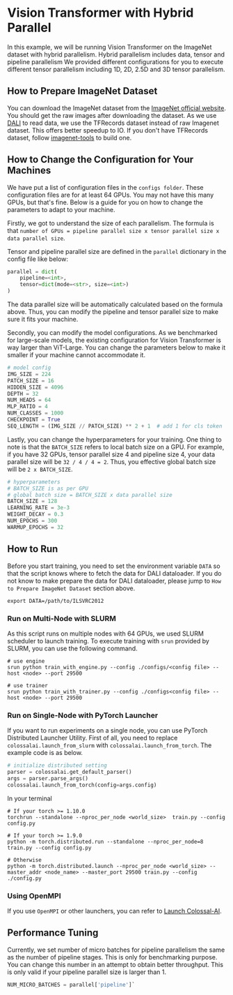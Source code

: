 # Vision Transformer with Hybrid Parallel

In this example, we will be running Vision Transformer on the ImageNet dataset with hybrid parallelism. 
Hybrid parallelism includes data, tensor and pipeline parallelism
We provided different configurations for you to execute different tensor parallelism including 1D, 2D, 2.5D and 3D tensor parallelism.

## How to Prepare ImageNet Dataset

You can download the ImageNet dataset from the [ImageNet official website](https://www.image-net.org/download.php). You should get the raw images after downloading the dataset. As we use [DALI](https://github.com/NVIDIA/DALI) to read data, we use the TFRecords dataset instead of raw Imagenet dataset. This offers better speedup to IO. If you don't have TFRecords dataset, follow [imagenet-tools](https://github.com/ver217/imagenet-tools) to build one.


## How to Change the Configuration for Your Machines

We have put a list of configuration files in the `configs folder`. These 
configuration files are for at least 64 GPUs. 
You may not have this many GPUs, but that's fine. Below is a guide for you on how to change the parameters to adapt to your machine.

Firstly, we got to understand the size of each parallelism. The formula is that `number of GPUs = pipeline parallel size x tensor parallel size x data parallel size`.

Tensor and pipeline parallel size are defined in the `parallel` dictionary in the config file like below:

```python
parallel = dict(
    pipeline=<int>,
    tensor=dict(mode=<str>, size=<int>)
)
```
The data parallel size will be automatically calculated based on the formula above. 
Thus, you can modify the pipeline and tensor parallel size to make sure it fits your machine.

Secondly, you can modify the model configurations. As we benchmarked for large-scale models, the existing configuration for Vision Transformer is way larger than ViT-Large. You can change the parameters below to make it smaller if your machine cannot accommodate it.

```python
# model config
IMG_SIZE = 224
PATCH_SIZE = 16
HIDDEN_SIZE = 4096
DEPTH = 32
NUM_HEADS = 64
MLP_RATIO = 4
NUM_CLASSES = 1000
CHECKPOINT = True
SEQ_LENGTH = (IMG_SIZE // PATCH_SIZE) ** 2 + 1  # add 1 for cls token

```

Lastly, you can change the hyperparameters for your training. 
One thing to note is that the `BATCH_SIZE` refers to local batch size on a GPU.
For example, if you have 32 GPUs, tensor parallel size 4 and pipeline size 4, your data parallel size will be `32 / 4 / 4 = 2`. Thus, you effective global batch size will be `2 x BATCH_SIZE`. 

```python
# hyperparameters
# BATCH_SIZE is as per GPU
# global batch size = BATCH_SIZE x data parallel size
BATCH_SIZE = 128
LEARNING_RATE = 3e-3
WEIGHT_DECAY = 0.3
NUM_EPOCHS = 300
WARMUP_EPOCHS = 32

```

## How to Run

Before you start training, you need to set the environment variable `DATA` so that the script knows where to fetch the data for DALI dataloader. If you do not know to make prepare the data for DALI dataloader, please jump to `How to Prepare ImageNet Dataset` section above.

```shell
export DATA=/path/to/ILSVRC2012
```

### Run on Multi-Node with SLURM
As this script runs on multiple nodes with 64 GPUs, we used SLURM scheduler to launch training. 
To execute training with `srun` provided by SLURM, you can use the following command.

```
# use engine
srun python train_with_engine.py --config ./configs/<config file> --host <node> --port 29500

# use trainer
srun python train_with_trainer.py --config ./configs<config file> --host <node> --port 29500
```

### Run on Single-Node with PyTorch Launcher

If you want to run experiments on a single node, you can use PyTorch Distributed Launcher Utility. First of all, you need to replace `colossalai.launch_from_slurm` with `colossalai.launch_from_torch`. The example code is as below.

```python
# initialize distributed setting
parser = colossalai.get_default_parser()
args = parser.parse_args()
colossalai.launch_from_torch(config=args.config)
```

In your terminal
```shell
# If your torch >= 1.10.0
torchrun --standalone --nproc_per_node <world_size>  train.py --config config.py

# If your torch >= 1.9.0
python -m torch.distributed.run --standalone --nproc_per_node=8 train.py --config config.py

# Otherwise
python -m torch.distributed.launch --nproc_per_node <world_size> --master_addr <node_name> --master_port 29500 train.py --config ./config.py
```

### Using OpenMPI
If you use `OpenMPI` or other launchers, you can refer to [Launch Colossal-AI](https://colossalai.org/tutorials/basic_tutorials/launch_colossalai).

## Performance Tuning

Currently, we set number of micro batches for pipeline parallelism the same as the number of pipeline stages. 
This is only for benchmarking purpose. You can change this number in an attempt to obtain better throughput. 
This is only valid if your pipeline parallel size is larger than 1.

```python
NUM_MICRO_BATCHES = parallel['pipeline']`
```

